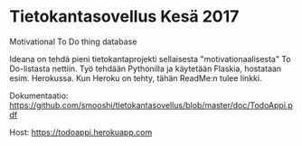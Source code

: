# Tietokantasovellus Kesä 2017
Motivational To Do thing database

Ideana on tehdä pieni tietokantaprojekti sellaisesta "motivationaalisesta" To Do-listasta nettiin. Työ tehdään Pythonilla ja käytetään Flaskia, hostataan esim. Herokussa. Kun Heroku on tehty, tähän ReadMe:n tulee linkki.


Dokumentaatio: https://github.com/smooshi/tietokantasovellus/blob/master/doc/TodoAppi.pdf

Host: https://todoappi.herokuapp.com
